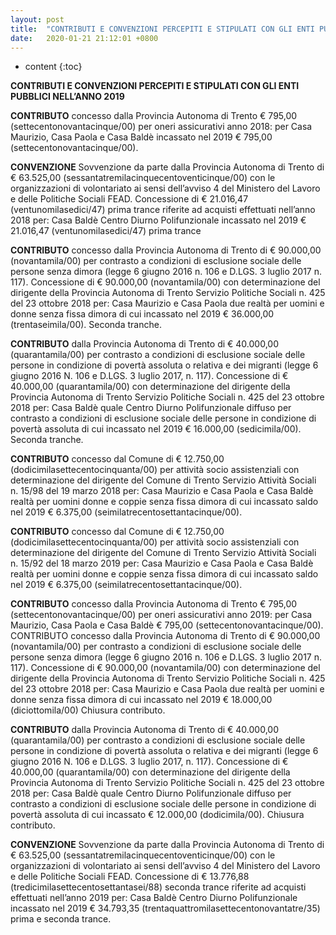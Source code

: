 ```yaml
---
layout: post
title:  "CONTRIBUTI E CONVENZIONI PERCEPITI E STIPULATI CON GLI ENTI PUBBLICI NELL’ANNO 2019"
date:   2020-01-21 21:12:01 +0800
---
```


* content
{:toc}

<b>CONTRIBUTI E CONVENZIONI PERCEPITI E STIPULATI        CON GLI ENTI PUBBLICI NELL’ANNO 2019</b>
<br>

<b>CONTRIBUTO</b>
concesso dalla Provincia Autonoma di Trento € 795,00 (settecentonovantacinque/00)  per oneri assicurativi anno 2018:
per Casa Maurizio, Casa Paola e Casa Baldè incassato nel 2019 € 795,00  (settecentonovantacinque/00).  

<b>CONVENZIONE</b>
Sovvenzione da parte dalla Provincia Autonoma di Trento di € 63.525,00 (sessantatremilacinquecentoventicinque/00)  con le organizzazioni di volontariato ai sensi dell’avviso 4 del Ministero del Lavoro e delle Politiche Sociali FEAD.
Concessione di € 21.016,47  (ventunomilasedici/47) prima trance riferite ad acquisti effettuati nell’anno 2018  per:
Casa Baldè Centro Diurno Polifunzionale incassato nel 2019 € 21.016,47  (ventunomilasedici/47)  prima trance

<b>CONTRIBUTO</b>
concesso dalla Provincia Autonoma di Trento di € 90.000,00 (novantamila/00) per contrasto a condizioni di esclusione sociale delle persone senza dimora  (legge 6 giugno 2016 n. 106 e D.LGS. 3 luglio 2017 n. 117).
Concessione di € 90.000,00 (novantamila/00) con determinazione del dirigente della Provincia Autonoma di Trento Servizio Politiche Sociali n. 425 del 23 ottobre 2018 per:
Casa Maurizio e Casa  Paola due realtà per uomini e donne senza fissa dimora di cui incassato nel 2019 € 36.000,00 (trentaseimila/00). Seconda tranche.

<b>CONTRIBUTO</b>
 dalla Provincia Autonoma di Trento di € 40.000,00 (quarantamila/00) per contrasto a condizioni di esclusione sociale delle persone in condizione di povertà assoluta o relativa e dei migranti (legge 6 giugno 2016 N. 106 e D.LGS. 3 luglio 2017, n. 117).
Concessione di € 40.000,00 (quarantamila/00) con determinazione del dirigente della Provincia Autonoma di Trento Servizio Politiche Sociali n. 425 del 23 ottobre 2018 per:
Casa Baldè quale Centro Diurno Polifunzionale diffuso  per contrasto a condizioni di esclusione sociale delle persone in condizione di povertà assoluta di cui incassato nel 2019 € 16.000,00 (sedicimila/00). Seconda tranche.
 
<b>CONTRIBUTO</b>
concesso dal Comune di € 12.750,00 (dodicimilasettecentocinquanta/00) per attività socio assistenziali con determinazione del dirigente del Comune di Trento Servizio Attività Sociali n. 15/98 del 19 marzo 2018 per:
Casa Maurizio e Casa Paola e Casa Baldè realtà per uomini donne e coppie senza fissa dimora di cui incassato saldo nel 2019 € 6.375,00 (seimilatrecentosettantacinque/00).  

<b>CONTRIBUTO</b>
concesso dal Comune di € 12.750,00 (dodicimilasettecentocinquanta/00) per attività socio assistenziali con determinazione del dirigente del Comune di Trento Servizio Attività Sociali n. 15/92 del 18 marzo 2019 per:
Casa Maurizio e Casa Paola e Casa Baldè realtà per uomini donne e coppie senza fissa dimora di cui incassato saldo nel 2019 € 6.375,00 (seimilatrecentosettantacinque/00).  

<b>CONTRIBUTO</b>
concesso dalla Provincia Autonoma di Trento € 795,00 (settecentonovantacinque/00)  per oneri assicurativi anno 2019:
per Casa Maurizio, Casa Paola e Casa Baldè  € 795,00  (settecentonovantacinque/00).  
CONTRIBUTO
concesso dalla Provincia Autonoma di Trento di € 90.000,00 (novantamila/00) per contrasto a condizioni di esclusione sociale delle persone senza dimora  (legge 6 giugno 2016 n. 106 e D.LGS. 3 luglio 2017 n. 117).
Concessione di € 90.000,00 (novantamila/00) con determinazione del dirigente della Provincia Autonoma di Trento Servizio Politiche Sociali n. 425 del 23 ottobre 2018 per:
Casa Maurizio e Casa  Paola due realtà per uomini e donne senza fissa dimora di cui incassato nel 2019 € 18.000,00 (diciottomila/00) Chiusura contributo.

<b>CONTRIBUTO</b>
 dalla Provincia Autonoma di Trento di € 40.000,00 (quarantamila/00) per contrasto a condizioni di esclusione sociale delle persone in condizione di povertà assoluta o relativa e dei migranti (legge 6 giugno 2016 N. 106 e D.LGS. 3 luglio 2017, n. 117).
Concessione di € 40.000,00 (quarantamila/00) con determinazione del dirigente della Provincia Autonoma di Trento Servizio Politiche Sociali n. 425 del 23 ottobre 2018 per:
Casa Baldè quale Centro Diurno Polifunzionale diffuso  per contrasto a condizioni di esclusione sociale delle persone in condizione di povertà assoluta di cui incassato         € 12.000,00 (dodicimila/00). Chiusura contributo.

<b>CONVENZIONE</b>
Sovvenzione da parte dalla Provincia Autonoma di Trento di € 63.525,00 (sessantatremilacinquecentoventicinque/00)  con le organizzazioni di volontariato ai sensi dell’avviso 4 del Ministero del Lavoro e delle Politiche Sociali  FEAD.
Concessione di € 13.776,88  (tredicimilasettecentosettantasei/88) seconda trance riferite ad acquisti effettuati nell’anno 2019  per:
Casa Baldè Centro Diurno Polifunzionale incassato nel 2019 € 34.793,35  (trentaquattromilasettecentonovantatre/35) prima e seconda trance. 

[jekyll]:      http://jekyllrb.com
[jekyll-gh]:   https://github.com/jekyll/jekyll
[jekyll-help]: https://github.com/jekyll/jekyll-help
